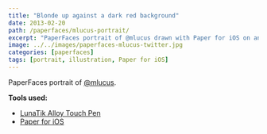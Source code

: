```yaml
---
title: "Blonde up against a dark red background"
date: 2013-02-20
path: /paperfaces/mlucus-portrait/
excerpt: "PaperFaces portrait of @mlucus drawn with Paper for iOS on an iPad."
image: ../../images/paperfaces-mlucus-twitter.jpg
categories: [paperfaces]
tags: [portrait, illustration, Paper for iOS]
---
```


PaperFaces portrait of [@mlucus](https://twitter.com/mlucus).

**Tools used:**

- [LunaTik Alloy Touch Pen](https://www.amazon.com/gp/product/B00821TR7G/ref=as_li_ss_tl?ie=UTF8&tag=mademist-20&linkCode=as2&camp=1789&creative=390957&creativeASIN=B00821TR7G)
- [Paper for iOS](https://paper.bywetransfer.com/)
